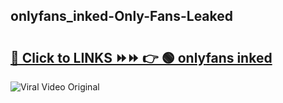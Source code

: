 
 ## onlyfans_inked-Only-Fans-Leaked

# <h2><a href="https://clipsfans.com/onlyfans_inked&ref=git">🔗 Click to LINKS ⏩⏩ 👉 🟢 onlyfans inked </a></h2>

<a href="https://clipsfans.com/onlyfans_inked&ref=git" rel="nofollow" data-target="animated-image.originalLink"><img src="https://i.ibb.co.com/xMMVF88/686577567.gif" alt="Viral Video Original" style="max-width: 100%; display: inline-block;" data-target="animated-image.originalImage"></a>
